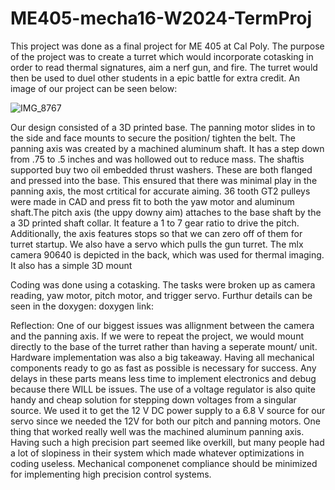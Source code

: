 # ME405-mecha16-W2024-TermProj
This project was done as a final project for ME 405 at Cal Poly. The purpose of the project was to create a turret which would incorporate cotasking in order to read thermal signatures, aim a nerf gun, and fire. The turret would then be used to duel other students in a epic battle for extra credit. An image of our project can be seen below:

![IMG_8767](https://github.com/JaredSinasohn4159/ME405-mecha16-W2024-TermProj/assets/156977553/ce617cda-8093-448f-819f-440e21c61487)

  Our design consisted of a 3D printed base. The panning motor slides in to the side and face mounts to secure the position/ tighten the belt. The panning axis was created by a machined aluminum shaft. It has a step down from .75 to .5 inches and was hollowed out to reduce mass. The shaftis supported buy two oil embedded thrust washers. These are both flanged and pressed into the base. This ensured that there was minimal play in the panning axis, the most crtitical for accurate aiming. 36 tooth GT2 pulleys were made in CAD and press fit to both the yaw motor and aluminum shaft.The pitch axis (the uppy downy aim) attaches to the base shaft by the a 3D printed shaft collar. It feature a 1 to 7 gear ratio to drive the pitch. Additionally, the axis features stops so that we can zero off of them for turret startup. We also have a servo which pulls the gun turret. The mlx camera 90640 is depicted in the back, which was used for thermal imaging. It also has a simple 3D mount

  Coding was done using a cotasking. The tasks were broken up as camera reading, yaw motor, pitch motor, and trigger servo. Furthur details can be seen in the doxygen:
doxygen link: 

Reflection:
  One of our biggest issues was allignment between the camera and the panning axis. If we were to repeat the project, we would mount directly to the base of the turret rather than having a seperate mount/ unit. Hardware implementation was also a big takeaway. Having all mechanical components ready to go as fast as possible is necessary for success. Any delays in these parts means less time to implement electronics and debug because there WILL be issues. The use of a voltage regulator is also quite handy and cheap solution for stepping down voltages from a singular source. We used it to get the 12 V DC power supply to a 6.8 V source for our servo since we needed the 12V for both our pitch and panning motors. One thing that worked really well was the machined aluminum panning axis. Having such a high precision part seemed like overkill, but many people had a lot of slopiness in their system which made whatever optimizations in coding useless. Mechanical componenet compliance should be minimized for implementing high precision control systems. 

